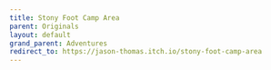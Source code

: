 ```yaml
---
title: Stony Foot Camp Area
parent: Originals
layout: default
grand_parent: Adventures
redirect_to: https://jason-thomas.itch.io/stony-foot-camp-area
---
```

